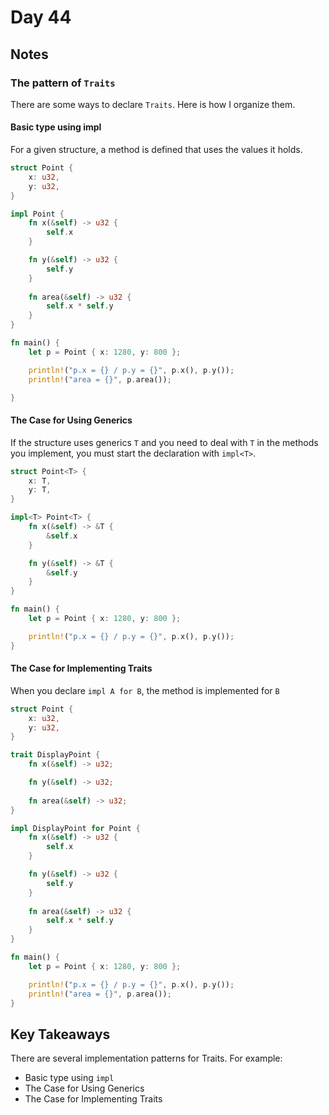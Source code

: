 # Day 44

## Notes

### The pattern of `Traits`

There are some ways to declare `Traits`. Here is how I organize them.

#### Basic type using impl

For a given structure, a method is defined that uses the values it holds.

```rust
struct Point {
    x: u32,
    y: u32,
}

impl Point {
    fn x(&self) -> u32 {
        self.x
    }

    fn y(&self) -> u32 {
        self.y
    }
    
    fn area(&self) -> u32 {
        self.x * self.y
    }
}

fn main() {
    let p = Point { x: 1280, y: 800 };

    println!("p.x = {} / p.y = {}", p.x(), p.y());
    println!("area = {}", p.area());

}
```

#### The Case for Using Generics

If the structure uses generics `T` and you need to deal with `T` in the methods you implement, you must start the declaration with `impl<T>`.

```rust
struct Point<T> {
    x: T,
    y: T,
}

impl<T> Point<T> {
    fn x(&self) -> &T {
        &self.x
    }

    fn y(&self) -> &T {
        &self.y
    }
}

fn main() {
    let p = Point { x: 1280, y: 800 };

    println!("p.x = {} / p.y = {}", p.x(), p.y());
}
```

#### The Case for Implementing Traits

When you declare `impl A for B`, the method is implemented for `B`

```rust
struct Point {
    x: u32,
    y: u32,
} 

trait DisplayPoint {
    fn x(&self) -> u32;

    fn y(&self) -> u32;
    
    fn area(&self) -> u32;
}

impl DisplayPoint for Point {
    fn x(&self) -> u32 {
        self.x
    }

    fn y(&self) -> u32 {
        self.y
    }
    
    fn area(&self) -> u32 {
        self.x * self.y
    } 
}

fn main() {
    let p = Point { x: 1280, y: 800 };

    println!("p.x = {} / p.y = {}", p.x(), p.y());
    println!("area = {}", p.area());
}
```

## Key Takeaways

There are several implementation patterns for Traits. For example:

- Basic type using `impl`
- The Case for Using Generics
- The Case for Implementing Traits
